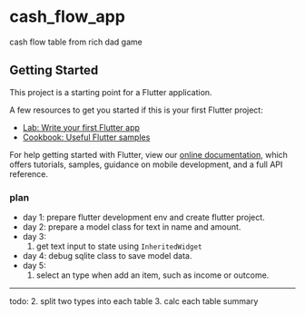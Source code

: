 # cash_flow_app

cash flow table from rich dad game

## Getting Started

This project is a starting point for a Flutter application.

A few resources to get you started if this is your first Flutter project:

- [Lab: Write your first Flutter app](https://flutter.dev/docs/get-started/codelab)
- [Cookbook: Useful Flutter samples](https://flutter.dev/docs/cookbook)

For help getting started with Flutter, view our
[online documentation](https://flutter.dev/docs), which offers tutorials,
samples, guidance on mobile development, and a full API reference.

### plan
- day 1: prepare flutter development env and create flutter project.
- day 2: prepare a model class for text in name and amount.
- day 3: 
    1. get text input to state using `InheritedWidget`
- day 4:
    debug sqlite class to save model data.
- day 5:
    1. select an type when add an item, such as income or outcome.
---
todo: 
    2. split two types into each table
    3. calc each table summary
    
